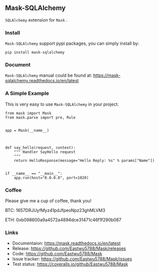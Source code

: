 ## Mask-SQLAlchemy

`SQLAlchemy` extension for `Mask` .

### Install

`Mask-SQLAlchemy` support pypi packages, you can simply install by:

```
pip install mask-sqlalchemy
```

### Document

`Mask-SQLAlchemy` manual could be found at:  https://mask-sqlalchemy.readthedocs.io/en/latest


### A Simple Example

This is very easy to use `Mask-SQLAlchemy` in your project.

```
from mask import Mask
from mask.parse import pre, Rule


app = Mask(__name__)



def say_hello(request, context):
    """ Handler SayHello request
    """
    return HelloResponse(message="Hello Reply: %s" % params["Name"])


if __name__ == "__main__":
    app.run(host="0.0.0.0", port=1020)
```



### Coffee

Please give me a cup of coffee, thank you!

BTC: 1657DRJUyfMyz41pdJfpeoNpz23ghMLVM3

ETH: 0xb098600a9a4572a4894dce31471c46f1f290b087

### Links

* Documentaion: https://mask.readthedocs.io/en/latest
* Release: https://github.com/Eastwu5788/Mask/releases
* Code: https://github.com/Eastwu5788/Mask
* Issue tracker: https://github.com/Eastwu5788/Mask/issues
* Test status: https://coveralls.io/github/Eastwu5788/Mask
